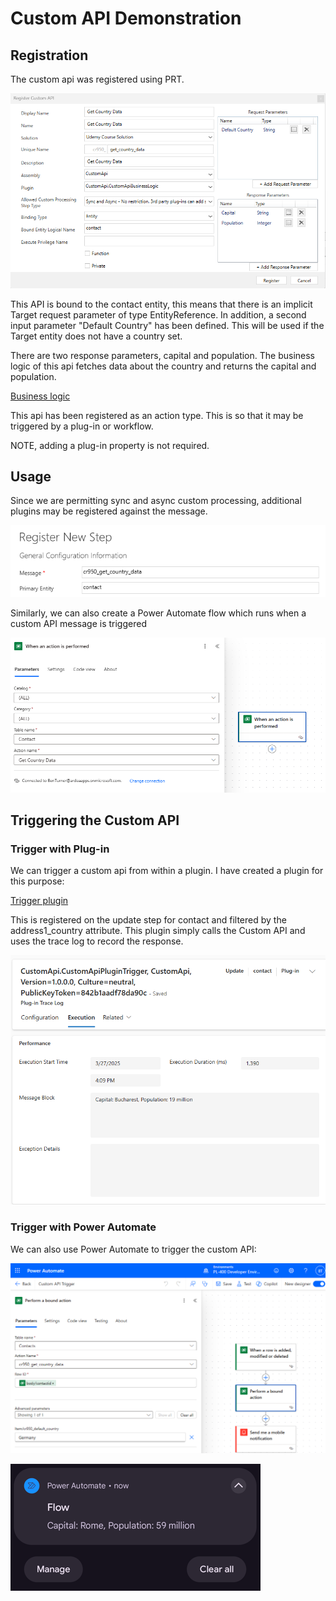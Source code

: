 # Custom API Demonstration

## Registration

The custom api was registered using PRT.

![registration](./screens/create_custom_api_in_prt.png)

This API is bound to the contact entity, this means that there is an implicit
Target request parameter of type EntityReference. In addition, a second input
parameter "Default Country" has been defined. This will be used if the Target
entity does not have a country set.

There are two response parameters, capital and population. The business logic of
this api fetches data about the country and returns the capital and population.

[Business logic](./CustomApiBusinessLogic.cs)

This api has been registered as an action type. This is so that it may be
triggered by a plug-in or workflow.

NOTE, adding a plug-in property is not required.

## Usage

Since we are permitting sync and async custom processing, additional plugins may
be registered against the message.

![Step registration](./screens/subscribe_to_custom_message_with_plugin.png)

Similarly, we can also create a Power Automate flow which runs when a custom
API message is triggered

![Action registration](./screens/subscribe_to_custom_message_with_flow.png)

## Triggering the Custom API

### Trigger with Plug-in

We can trigger a custom api from within a plugin. I have created a plugin for
this purpose:

[Trigger plugin](./CustomApiPluginTrigger.cs)

This is registered on the update step for contact and filtered by the
address1_country attribute. This plugin simply calls the Custom API and uses the
trace log to record the response.

![Trigger plugin trace log](./screens/invokation_with_plugin.png)

### Trigger with Power Automate

We can also use Power Automate to trigger the custom API:

![Trigger flow](./screens/invocation_with_flow.png)

![Trigger result](./screens/notification_screenshot.png)
